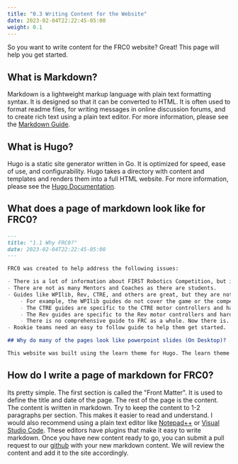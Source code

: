 ```yaml
---
title: "0.3 Writing Content for the Website"
date: 2023-02-04T22:22:45-05:00
weight: 0.1
---
```


So you want to write content for the FRC0 website?  Great!  This page will help you get started.

## What is Markdown?

Markdown is a lightweight markup language with plain text formatting syntax.  It is designed so that it can be converted to HTML.  It is often used to format readme files, for writing messages in online discussion forums, and to create rich text using a plain text editor.  For more information, please see the [Markdown Guide](https://www.markdownguide.org/).

## What is Hugo?

Hugo is a static site generator written in Go.  It is optimized for speed, ease of use, and configurability.  Hugo takes a directory with content and templates and renders them into a full HTML website.  For more information, please see the [Hugo Documentation](https://gohugo.io/documentation/).

## What does a page of markdown look like for FRC0?

```markdown
---
title: "1.1 Why FRC0?"
date: 2023-02-04T22:22:45-05:00
---

FRC0 was created to help address the following issues:

- There is a lot of information about FIRST Robotics Competition, but it is spread out across many different websites and sources.
- There are not as many Mentors and Coaches as there are students.
- Guides like WPIlib, Rev, CTRE, and others are great, but they are not always easy to understand or they don't cover all the topics.
    - For example, the WPIlib guides do not cover the game or the competition.
    - The CTRE guides are specific to the CTRE motor controllers and hardware.
    - The Rev guides are specific to the Rev motor controllers and hardware.
    - There is no comprehensive guide to FRC as a whole. Now there is.
- Rookie teams need an easy to follow guide to help them get started.

## Why do many of the pages look like powerpoint slides (On Desktop)?

This website was built using the learn theme for Hugo. The learn theme is designed to look like powerpoint slides. This makes it easy to read and understand. The theme is also responsive, so it looks good on mobile devices. With this theme, we can focus on the content and not the design. Since the focus is on knowledge and information, the design is secondary. The biggest benefit of using Hugo and other SSG (static site generators) is new "posts" can be added to the site without having to rebuild the entire site. This makes it easy to add new content and keep the site up to date. If you are interested in learning about writing content for this site, please see the [Writing Content](/about/writing-content/) page.
```

## How do I write a page of markdown for FRC0?

Its pretty simple.  The first section is called the "Front Matter".  It is used to define the title and date of the page.  The rest of the page is the content.  The content is written in markdown. Try to keep the content to 1-2 paragraphs per section.  This makes it easier to read and understand. I would also recommend using a plain text editor like [Notepad++](https://notepad-plus-plus.org/) or [Visual Studio Code](https://code.visualstudio.com/).  These editors have plugins that make it easy to write markdown. Once you have new content ready to go, you can submit a pull request to our [github](https://github.com/frc0/frc0site) with your new markdown content. We will review the content and add it to the site accordingly.